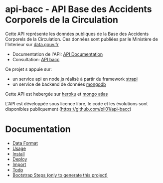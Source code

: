 # api-bacc - API Base des Accidents Corporels de la Circulation

Cette API représente les données publiques de la Base des Accidents Corporels de la Circulation.
Ces données sont publiées par le Ministère de l'Interieur sur [data.gouv.fr](https://www.data.gouv.fr/fr/datasets/base-de-donnees-accidents-corporels-de-la-circulation)

* Documentation de l'API: [API Documentation](https://api-bacc.herokuapp.com/documentation)
* Consultation: [API bacc](https://api-bacc.herokuapp.com/)

Ce projet s appuie sur:
* un service api en node.js réalisé à partir du framework [strapi](https://strapi.io) 
* un service de backend de données [mongodb](https://www.mongodb.com)

Cette API est hebergée sur [heroku](heroku.com) et [mongo atlas](https://www.mongodb.com/cloud/atlas)

L'API est développée sous licence libre, le code et les évolutions sont disponibles publiquement (https://github.com/pli01/api-bacc)

# Documentation
* [Data Format](./docs/DATA.md)
* [Usage](./docs/USAGE.md)
* [Install](./docs/INSTALL.md)
* [Deploy](./docs/DEPLOY.md)
* [Import](./docs/IMPORT.md)
* [Todo](./docs/TODO.md)
* [Bootstrap Steps (only to generate this project)](./docs/BOOTSTRAP.md)
